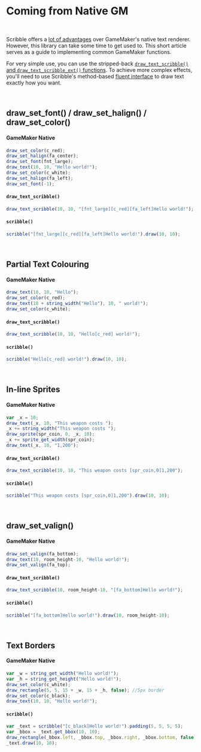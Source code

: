 # Coming from Native GM

&nbsp;

Scribble offers a [lot of advantages](features) over GameMaker's native text renderer. However, this library can take some time to get used to. This short article serves as a guide to implementing common GameMaker functions.

For very simple use, you can use the stripped-back [`draw_text_scribble()` and `draw_text_scribble_ext()` functions](quick-functions). To achieve more complex effects, you'll need to use Scribble's method-based [fluent interface](scribble-methods) to draw text exactly how you want.

&nbsp;

## draw_set_font() / draw_set_halign() / draw_set_color() ###

<!-- tabs:start -->

#### **GameMaker Native**

```js
draw_set_color(c_red);
draw_set_halign(fa_center);
draw_set_font(fnt_large);
draw_text(10, 10, "Hello world!");
draw_set_color(c_white);
draw_set_halign(fa_left);
draw_set_font(-1);
```

#### **`draw_text_scribble()`**

```js
draw_text_scribble(10, 10, "[fnt_large][c_red][fa_left]Hello world!");
```

#### **`scribble()`**

```js
scribble("[fnt_large][c_red][fa_left]Hello world!").draw(10, 10);
```

<!-- tabs:end -->

&nbsp;

## Partial Text Colouring ###

<!-- tabs:start -->

#### **GameMaker Native**

```js
draw_text(10, 10, "Hello");
draw_set_color(c_red);
draw_text(10 + string_width("Hello"), 10, " world!");
draw_set_color(c_white);
```

#### **`draw_text_scribble()`**

```js
draw_text_scribble(10, 10, "Hello[c_red] world!");
```

#### **`scribble()`**

```js
scribble("Hello[c_red] world!").draw(10, 10);
```

<!-- tabs:end -->

&nbsp;

## In-line Sprites ###

<!-- tabs:start -->

#### **GameMaker Native**

```js
var _x = 10;
draw_text(_x, 10, "This weapon costs ");
_x += string_width("This weapon costs ");
draw_sprite(spr_coin, 0, _x, 10);
_x += sprite_get_width(spr_coin);
draw_text(_x, 10, "1,200");
```

#### **`draw_text_scribble()`**

```js
draw_text_scribble(10, 10, "This weapon costs [spr_coin,0]1,200");
```

#### **`scribble()`**

```js
scribble("This weapon costs [spr_coin,0]1,200").draw(10, 10);
```

<!-- tabs:end -->

&nbsp;

## draw_set_valign() ###

<!-- tabs:start -->

#### **GameMaker Native**

```js
draw_set_valign(fa_bottom);
draw_text(10, room_height-10, "Hello world!");
draw_set_valign(fa_top);
```

#### **`draw_text_scribble()`**

```js
draw_text_scribble(10, room_height-10, "[fa_bottom]Hello world!");
```

#### **`scribble()`**

```js
scribble("[fa_bottom]Hello world!").draw(10, room_height-10);
```

<!-- tabs:end -->

&nbsp;

## Text Borders ###

<!-- tabs:start -->

#### **GameMaker Native**

```js
var _w = string_get_width("Hello world!");
var _h = string_get_height("Hello world!");
draw_set_color(c_white);
draw_rectangle(5, 5, 15 + _w, 15 + _h, false); //5px border
draw_set_color(c_black);
draw_text(10, 10, "Hello world!");
```

#### **`scribble()`**

```js
var _text = scribble("[c_black]Hello world!").padding(5, 5, 5, 5);
var _bbox = _text.get_bbox(10, 10);
draw_rectangle(_bbox.left, _bbox.top, _bbox.right, _bbox.bottom, false);
_text.draw(10, 10);
```

<!-- tabs:end -->